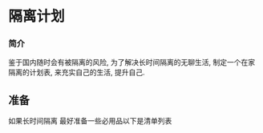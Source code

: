 # 隔离计划

### 简介

鉴于国内随时会有被隔离的风险, 为了解决长时间隔离的无聊生活, 制定一个在家隔离的计划表, 来充实自己的生活, 提升自己.

## 准备
如果长时间隔离 最好准备一些必用品以下是清单列表


